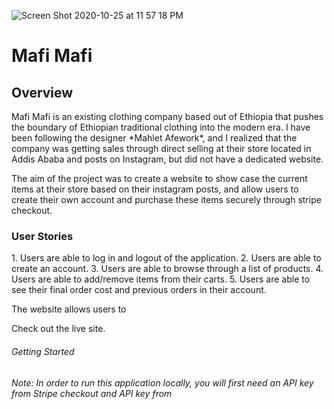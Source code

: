 ![Screen Shot 2020-10-25 at 11 57 18 PM](https://user-images.githubusercontent.com/57603757/129078238-0dfc3226-a108-4db6-9c09-c6d9c1e1a2ba.png)

<h1>Mafi Mafi</h1>

<h2>Overview</h2>
Mafi Mafi is an existing clothing company based out of Ethiopia that pushes the boundary of Ethiopian traditional clothing into the modern era. I have been following the designer *Mahlet Afework*, and I realized that the company was getting sales through direct selling at their store located in Addis Ababa and posts on Instagram, but did not have a dedicated website.

The aim of the project was to create a website to show case the current items at their store based on their instagram posts, and allow users to create their own account and purchase these items securely through stripe checkout. 


<h3>User Stories</h3>
1. Users are able to log in and logout of the application.
2. Users are able to create an account.
3. Users are able to browse through a list of products.
4. Users are able to add/remove items from their carts.
5. Users are able to see their final order cost and previous orders in their account.


The website allows users to 





Check out the live site. 

<h6>Getting Started<h6>
Note: In order to run this application locally, you will first need an API key from Stripe checkout and API key from 
